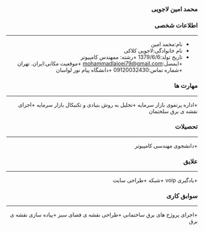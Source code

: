 <style type="text/css">
  body{
  direction:rtl;
  }
  </style>
  ### محمد امین لاجویی
  
  ### اطلاعات شخصی
  
  ---
  + نام:محمد امین
  + نام خانوادگی:لاجویی کلاکی
  + تاریخ تولد:1379/6/6
  +رشته: ممهندس کامپیوتر
  +ایمسل:mohammadlajoei79@gmail.com
  +موقعیت مکانی:ایران. تهران
  +شماره تماس:09120032430
  +دانشگاه پیام نور لواسان
  
  
  ###  مهارت ها
  
  ---
  
  
  +اداره پرتفوی بازار سرمایه
  +تحلیل به روش بنیادی و تکنیکال بازار سرمایه
  +اجرای نقشه ی برق سلختمان 
  
  ### تحصیلات
 
 ---
 
+دانشجوی مهندسی کامپیوتر

###  علایق

---

+یادگیری voip
+شبکه
+طراحی سایت


###  سوابق کاری 

---

+اجرای پروژخ های برق ساختمانی
+طراحی نقشه ی فضای سبز
+پیاده سازی نقشه ی برق




